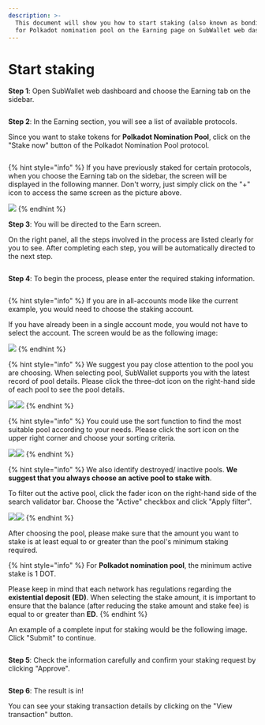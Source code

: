 ```yaml
---
description: >-
  This document will show you how to start staking (also known as bonding) DOT
  for Polkadot nomination pool on the Earning page on SubWallet web dashboard.
---
```


# Start staking

**Step 1**: Open SubWallet web dashboard and choose the Earning tab on the sidebar.

<figure><img src="../../../.gitbook/assets/image (100) (1).png" alt=""><figcaption></figcaption></figure>

**Step 2**: In the Earning section, you will see a list of available protocols.&#x20;

Since you want to stake tokens for **Polkadot Nomination Pool**, click on the "Stake now" button of the Polkadot Nomination Pool protocol.

<figure><img src="../../../.gitbook/assets/image (102) (1).png" alt=""><figcaption></figcaption></figure>

{% hint style="info" %}
If you have previously staked for certain protocols, when you choose the Earning tab on the sidebar, the screen will be displayed in the following manner. Don't worry, just simply click on the "+" icon to access the same screen as the picture above.

![](<../../../.gitbook/assets/image (44) (1).png>)
{% endhint %}

**Step 3**: You will be directed to the Earn screen.&#x20;

On the right panel, all the steps involved in the process are listed clearly for you to see. After completing each step, you will be automatically directed to the next step.

<figure><img src="../../../.gitbook/assets/image (20).png" alt=""><figcaption></figcaption></figure>

**Step 4**: To begin the process, please enter the required staking information.&#x20;

<figure><img src="../../../.gitbook/assets/image (19).png" alt=""><figcaption></figcaption></figure>

{% hint style="info" %}
If you are in all-accounts mode like the current example, you would need to choose the staking account.&#x20;

If you have already been in a single account mode, you would not have to select the account. The screen would be as the following image:

![](<../../../.gitbook/assets/image (103) (1).png>)
{% endhint %}

{% hint style="info" %}
We suggest you pay close attention to the pool you are choosing. When selecting pool, SubWallet supports you with the latest record of pool details. Please click the three-dot icon on the right-hand side of each pool to see the pool details.

&#x20;![](<../../../.gitbook/assets/image (536).png>)![](<../../../.gitbook/assets/image (535).png>)
{% endhint %}

{% hint style="info" %}
You could use the sort function to find the most suitable pool according to your needs. Please click the sort icon on the upper right corner and choose your sorting criteria.

![](<../../../.gitbook/assets/image (107) (1).png>)![](<../../../.gitbook/assets/image (108) (1).png>)
{% endhint %}

{% hint style="info" %}
We also identify destroyed/ inactive pools. **We suggest that you always choose an active pool to stake with**.&#x20;

To filter out the active pool, click the fader icon on the right-hand side of the search validator bar. Choose the "Active" checkbox and click "Apply filter".&#x20;

![](<../../../.gitbook/assets/image (109) (1).png>)![](<../../../.gitbook/assets/image (111) (1).png>)
{% endhint %}

After choosing the pool, please make sure that the amount you want to stake is at least equal to or greater than the pool's minimum staking required.&#x20;

{% hint style="info" %}
For **Polkadot nomination pool**, the minimum active stake is 1 DOT.

Please keep in mind that each network has regulations regarding the **existential deposit** **(ED)**. When selecting the stake amount, it is important to ensure that the balance (after reducing the stake amount and stake fee) is equal to or greater than **ED**.
{% endhint %}

An example of a complete input for staking would be the following image. Click "Submit" to continue.

<figure><img src="../../../.gitbook/assets/image (112) (1).png" alt=""><figcaption></figcaption></figure>

**Step 5**: Check the information carefully and confirm your staking request by clicking "Approve".&#x20;

<figure><img src="../../../.gitbook/assets/image (113) (1).png" alt=""><figcaption></figcaption></figure>

**Step 6**: The result is in!

You can see your staking transaction details by clicking on the "View transaction" button.

<figure><img src="../../../.gitbook/assets/image (552).png" alt=""><figcaption></figcaption></figure>
